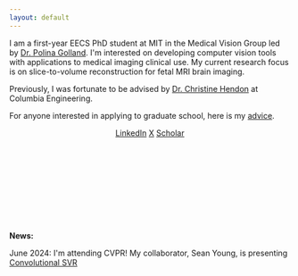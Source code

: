 ```yaml
---
layout: default
---
```


I am a first-year EECS PhD student at MIT in the Medical Vision Group led by [Dr. Polina Golland](https://people.csail.mit.edu/polina/). I'm interested on developing computer vision tools with applications to medical imaging clinical use. My current research focus is on slice-to-volume reconstruction for fetal MRI brain imaging. 

Previously, I was fortunate to be advised by [Dr. Christine Hendon](https://structurefunctionlab.ee.columbia.edu/) at Columbia Engineering. 

For anyone interested in applying to graduate school, here is my [advice](./grad_advice.md).



<p style="text-align:center">
    <a href="[1](https://www.linkedin.com/in/margherita-firenze-321b60198/)">LinkedIn</a>
    <a href="[2](https://x.com/MargheFirenze)">X</a>
    <a href="[3](https://scholar.google.com/citations?user=1CERZXMAAAAJ&hl=en&oi=ao)">Scholar</a>
</p>
                
<br><br><br><br><br><br><br><br><br>
**News:** 

June 2024: I'm attending CVPR! My collaborator, Sean Young, is presenting [Convolutional SVR](https://github.com/seannz/svr) 




